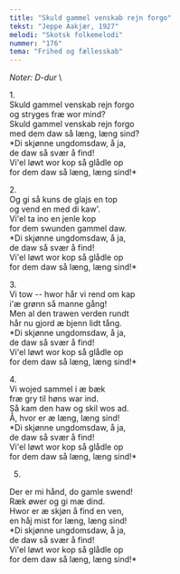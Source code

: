 ```yaml
---
title: "Skuld gammel venskab rejn forgo"
tekst: "Jeppe Aakjær, 1927"
melodi: "Skotsk folkemelodi"
nummer: "176"
tema: "Frihed og fællesskab"
---
```

*Noter: D-dur* \

1\.\
Skuld gammel venskab rejn forgo\
og stryges fræ wor mind?\
Skuld gammel venskab rejn forgo\
med dem daw så læng, læng sind?\
*Di skjønne ungdomsdaw, å ja,\
de daw så svær å find!\
Vi'el løwt wor kop så glådle op\
for dem daw så læng, læng sind!\*

2\.\
Og gi så kuns de glajs en top\
og vend en med di kaw'.\
Vi'el ta ino en jenle kop\
for dem swunden gammel daw.\
*Di skjønne ungdomsdaw, å ja,\
de daw så svær å find!\
Vi'el løwt wor kop så glådle op\
for dem daw så læng, læng sind!\*

3\.\
Vi tow -- hwor hår vi rend om kap\
i'æ grønn så manne gång!\
Men al den trawen verden rundt\
hår nu gjord æ bjenn lidt tång.\
*Di skjønne ungdomsdaw, å ja,\
de daw så svær å find!\
Vi'el løwt wor kop så glådle op\
for dem daw så læng, læng sind!\*

4\.\
Vi wojed sammel i æ bæk\
fræ gry til høns war ind.\
Så kam den haw og skil wos ad.\
Å, hvor er æ læng, læng sind!\
*Di skjønne ungdomsdaw, å ja,\
de daw så svær å find!\
Vi'el løwt wor kop så glådle op\
for dem daw så læng, læng sind!\*

5.
Der er mi hånd, do gamle swend!\
Ræk øwer og gi mæ dind.\
Hwor er æ skjøn å find en ven,\
en håj mist for læng, læng sind!\
*Di skjønne ungdomsdaw, å ja,\
de daw så svær å find!\
Vi'el løwt wor kop så glådle op\
for dem daw så læng, læng sind!\*

